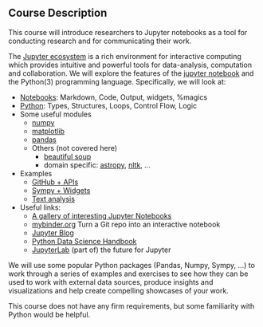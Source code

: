 ## Course Description

This course will introduce researchers to Jupyter notebooks as a tool for
conducting research and for communicating their work.

The [Jupyter ecosystem](https://jupyter.org) is a rich environment for
interactive computing which provides intuitive and powerful tools for
data-analysis, computation and collaboration. We will explore the features of
the [jupyter notebook](https://jupyter-notebook.readthedocs.io/en/stable/) and
the Python(3) programming language. Specifically, we will look at:

  * [Notebooks](./notebook/): Markdown, Code, Output, widgets, %magics
  * [Python](./python/): Types, Structures, Loops, Control Flow, Logic
  * Some useful modules
    - [numpy](./numpy/)
    - [matplotlib](./matplotlib/)
    - [pandas](./pandas/)
    - Others (not covered here)
      - [beautiful soup](https://www.crummy.com/software/BeautifulSoup/bs4/doc/)
      - domain specific: [astropy](https://www.astropy.org/), [nltk](https://www.nltk.org/), ...
  * Examples
    - [GitHub + APIs](./examples/github/)
    - [Sympy + Widgets](./examples/sympyAndWidgets/)
    - [Text analysis](./examples/entropy/)
  * Useful links:
    * [A gallery of interesting Jupyter Notebooks](https://github.com/jupyter/jupyter/wiki/A-gallery-of-interesting-Jupyter-Notebooks)
    * [mybinder.org](https://gke.mybinder.org/) Turn a Git repo into an interactive notebook
    * [Jupyter Blog](https://blog.jupyter.org/)
    * [Python Data Science Handbook](https://jakevdp.github.io/PythonDataScienceHandbook/)
    * [JupyterLab](https://github.com/jupyterlab/jupyterlab) (part of) the future for Jupyter

We will use some popular Python packages (Pandas, Numpy, Sympy, ...)
to work through a series of examples and exercises to see how they can be used
to work with external data sources, produce insights and visualizations and help
create compelling showcases of your work.

This course does not have any firm requirements, but some familiarity with
Python would be helpful.
